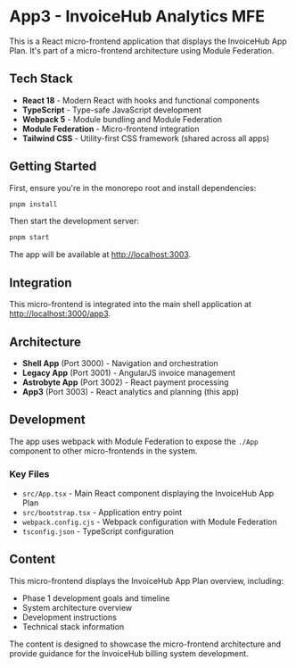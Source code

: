 # App3 - InvoiceHub Analytics MFE

This is a React micro-frontend application that displays the InvoiceHub App Plan. It's part of a micro-frontend architecture using Module Federation.

## Tech Stack

- **React 18** - Modern React with hooks and functional components
- **TypeScript** - Type-safe JavaScript development
- **Webpack 5** - Module bundling and Module Federation
- **Module Federation** - Micro-frontend integration
- **Tailwind CSS** - Utility-first CSS framework (shared across all apps)

## Getting Started

First, ensure you're in the monorepo root and install dependencies:

```bash
pnpm install
```

Then start the development server:

```bash
pnpm start
```

The app will be available at [http://localhost:3003](http://localhost:3003).

## Integration

This micro-frontend is integrated into the main shell application at [http://localhost:3000/app3](http://localhost:3000/app3).

## Architecture

- **Shell App** (Port 3000) - Navigation and orchestration
- **Legacy App** (Port 3001) - AngularJS invoice management
- **Astrobyte App** (Port 3002) - React payment processing
- **App3** (Port 3003) - React analytics and planning (this app)

## Development

The app uses webpack with Module Federation to expose the `./App` component to other micro-frontends in the system.

### Key Files

- `src/App.tsx` - Main React component displaying the InvoiceHub App Plan
- `src/bootstrap.tsx` - Application entry point
- `webpack.config.cjs` - Webpack configuration with Module Federation
- `tsconfig.json` - TypeScript configuration

## Content

This micro-frontend displays the InvoiceHub App Plan overview, including:

- Phase 1 development goals and timeline
- System architecture overview
- Development instructions
- Technical stack information

The content is designed to showcase the micro-frontend architecture and provide guidance for the InvoiceHub billing system development.